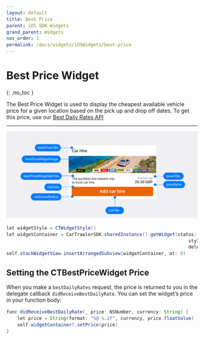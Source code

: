 ```yaml
---
layout: default
title: Best Price
parent: iOS SDK Widgets
grand_parent: Widgets
nav_order: 1
permalink: /docs/widgets/iOSWidgets/best-price
---
```


# Best Price Widget
{: .no_toc }

The Best Price Widget is used to display the cheapest available vehicle price for a given location based on the pick up and drop off dates. To get this price, use our <a href="/docs/api/ios/best-daily-rates#best-daily-rates">Best Daily Rates API</a>

---

![](/uploads/Pricing_Loaded_Generic_iOS.png)

```java
let widgetStyle = CTWidgetStyle()
let widgetContainer = CarTrawlerSDK.sharedInstance().getWidget(status: .bestPrice,
                                                                   style: widgetStyle,
                                                                   delegate: self)
self.stackWidgetView.insertArrangedSubview(widgetContainer, at: 0)
```

## Setting the CTBestPriceWidget Price

When you make a `bestDailyRates` request, the price is returned to you in the delegate callback `didReceiveBestDailyRate`. You can set the widget’s price in your function body: 

```java
func didReceiveBestDailyRate(_ price: NSNumber, currency: String) {
    let price = String(format: "%@ %.2f", currency, price.floatValue)
    self.widgetContainer?.setPrice(price)
}
```